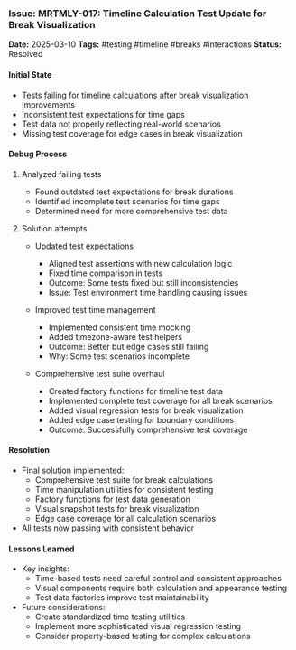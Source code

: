 ### Issue: MRTMLY-017: Timeline Calculation Test Update for Break Visualization
**Date:** 2025-03-10
**Tags:** #testing #timeline #breaks #interactions
**Status:** Resolved

#### Initial State
- Tests failing for timeline calculations after break visualization improvements
- Inconsistent test expectations for time gaps
- Test data not properly reflecting real-world scenarios
- Missing test coverage for edge cases in break visualization

#### Debug Process
1. Analyzed failing tests
   - Found outdated test expectations for break durations
   - Identified incomplete test scenarios for time gaps
   - Determined need for more comprehensive test data

2. Solution attempts
   - Updated test expectations
     - Aligned test assertions with new calculation logic
     - Fixed time comparison in tests
     - Outcome: Some tests fixed but still inconsistencies
     - Issue: Test environment time handling causing issues

   - Improved test time management
     - Implemented consistent time mocking
     - Added timezone-aware test helpers
     - Outcome: Better but edge cases still failing
     - Why: Some test scenarios incomplete

   - Comprehensive test suite overhaul
     - Created factory functions for timeline test data
     - Implemented complete test coverage for all break scenarios
     - Added visual regression tests for break visualization
     - Added edge case testing for boundary conditions
     - Outcome: Successfully comprehensive test coverage

#### Resolution
- Final solution implemented:
  - Comprehensive test suite for break calculations
  - Time manipulation utilities for consistent testing
  - Factory functions for test data generation
  - Visual snapshot tests for break visualization
  - Edge case coverage for all calculation scenarios
- All tests now passing with consistent behavior

#### Lessons Learned
- Key insights:
  - Time-based tests need careful control and consistent approaches
  - Visual components require both calculation and appearance testing
  - Test data factories improve test maintainability
- Future considerations:
  - Create standardized time testing utilities
  - Implement more sophisticated visual regression testing
  - Consider property-based testing for complex calculations